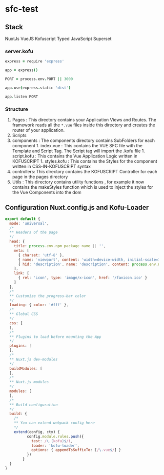 # sfc-test

## Stack
NuxtJs
VueJS
Kofuscript Typed JavaScript Superset

### server.kofu

```coffee
express = require 'express'

app = express()

PORT = process.env.PORT || 3000

app.use(express.static 'dist')

app.listen PORT
```

### Structure

1. Pages : This directory contains your Application Views and Routes.
The framework reads all the `*.vue` files inside this directory and creates the router of your application.
1.  Scripts
  1. components : The components directory contains  SubFolders for each component
    1. index.vue : This contains the VUE SFC file with the Template and Script Tag. The Script tag will import the .kofu file
    1. script.kofu : This contains the Vue Application Logic written in KOFUSCRIPT
    1. styles.kofu : This contains the Styles for  the component written in CSS-IN-KOFUSCRIPT syntax
  1. controllers: This directory contains the KOFUSCRIPT Controller for each page in the pages directory
1. Utils : This directory contains utility functions , for example it now contains the makeStyles function which is used to inject the styles for the Vue Components into the dom

## Configuration Nuxt.config.js and Kofu-Loader

 ```js
 export default {
   mode: 'universal',
   /*
   ** Headers of the page
   */
   head: {
     title: process.env.npm_package_name || '',
     meta: [
       { charset: 'utf-8' },
       { name: 'viewport', content: 'width=device-width, initial-scale=1' },
       { hid: 'description', name: 'description', content: process.env.npm_package_description || '' }
     ],
     link: [
       { rel: 'icon', type: 'image/x-icon', href: '/favicon.ico' }
     ]
   },
   /*
   ** Customize the progress-bar color
   */
   loading: { color: '#fff' },
   /*
   ** Global CSS
   */
   css: [
   ],
   /*
   ** Plugins to load before mounting the App
   */
   plugins: [
   ],
   /*
   ** Nuxt.js dev-modules
   */
   buildModules: [
   ],
   /*
   ** Nuxt.js modules
   */
   modules: [
   ],
   /*
   ** Build configuration
   */
   build: {
     /*
     ** You can extend webpack config here
     */
     extend(config, ctx) {
           config.module.rules.push({
             test: /\.(kofu)$/i,
             loader: 'kofu-loader',
             options: { appendTsSuffixTo: [/\.vue$/] }
           })
         }
   }
 }

 ```

 
